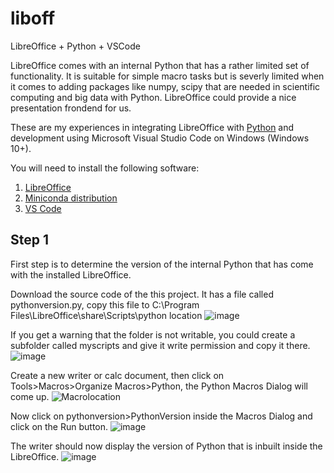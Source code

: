 # liboff
LibreOffice + Python + VSCode 

LibreOffice comes with an internal Python that has a rather limited set of functionality. It is suitable for simple macro tasks but is severly limited when it comes to adding packages like numpy, scipy that are needed in scientific computing and big data with Python. LibreOffice could provide a nice presentation frondend for us.

These are my experiences in integrating LibreOffice with [Python](https://www.python.org/) and development using Microsoft Visual Studio Code on Windows (Windows 10+).

You will need to install the following software:
1. [LibreOffice](https://www.libreoffice.org/download/download-libreoffice/)
2. [Miniconda distribution](https://docs.conda.io/en/latest/miniconda.html)
3. [VS Code](https://code.visualstudio.com/)

## Step 1
First step is to determine the version of the internal Python that has come with the installed LibreOffice. 

Download the source code of the this project. It has a file called pythonversion.py, copy this file to 
C:\Program Files\LibreOffice\share\Scripts\python location 
![image](https://user-images.githubusercontent.com/117054974/198940223-e8a79a9f-61a4-41e1-901e-6e18a6429c77.png)

If you get a warning that the folder is not writable, you could create a subfolder called myscripts and give it write permission and copy it there. 
![image](https://user-images.githubusercontent.com/117054974/198940056-67282ce0-fba4-4461-a677-2346e6be07bc.png)

Create a new writer or calc document, then click on Tools\>Macros\>Organize Macros\>Python, the Python Macros Dialog will come up. 
![Macrolocation](https://user-images.githubusercontent.com/117054974/198939409-3c07b7ff-2ee2-473b-855b-a041939d2f2e.png)

Now click on pythonversion\>PythonVersion inside the Macros Dialog and click on the Run button.
![image](https://user-images.githubusercontent.com/117054974/198940650-6c0fc027-75e9-473f-ac5e-6af643644bd1.png)

The writer should now display the version of Python that is inbuilt inside the LibreOffice.
![image](https://user-images.githubusercontent.com/117054974/198942332-016cd4bb-ebba-4e47-bafb-e6ceb9028dcd.png)
